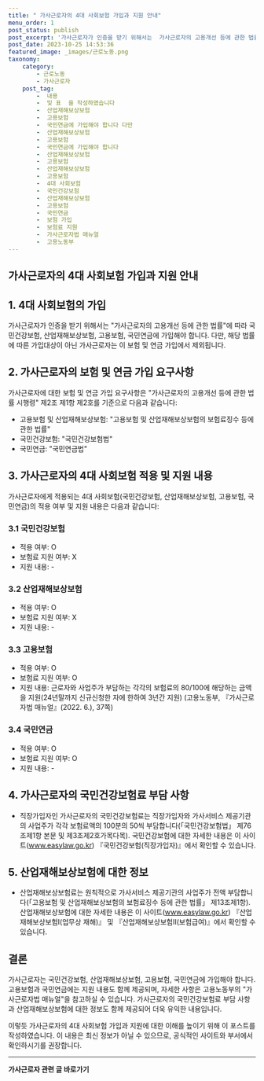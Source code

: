 ```yaml
---
title: " 가사근로자의 4대 사회보험 가입과 지원 안내"
menu_order: 1
post_status: publish
post_excerpt: '가사근로자가 인증을 받기 위해서는  가사근로자의 고용개선 등에 관한 법률 에 따라 국민건강보험, 산업재해보상보험, 고용보험, 국민연금에 가입해야 합니다. 다만, 해당 법률에 따른 가입대상이 아닌 가사근로자는 이 보험 및 연금 가입에서 제외됩니다.'
post_date: 2023-10-25 14:53:36
featured_image: _images/근로노동.png
taxonomy:
    category:
        - 근로노동
        - 가사근로자
    post_tag:
        -  내용
        -  및 표  을 작성하였습니다
        -  산업재해보상보험
        -  고용보험
        -  국민연금에 가입해야 합니다 다만
        -  산업재해보상보험
        -  고용보험
        -  국민연금에 가입해야 합니다
        -  산업재해보상보험
        -  고용보험
        -  산업재해보상보험
        -  고용보험
        -  4대 사회보험
        -  국민건강보험
        -  산업재해보상보험
        -  고용보험
        -  국민연금
        -  보험 가입
        -  보험료 지원
        -  가사근로자법 매뉴얼
        -  고용노동부
---
```




##   가사근로자의 4대 사회보험 가입과 지원 안내

## 1. 4대 사회보험의 가입
가사근로자가 인증을 받기 위해서는 "가사근로자의 고용개선 등에 관한 법률"에 따라 국민건강보험, 산업재해보상보험, 고용보험, 국민연금에 가입해야 합니다. 다만, 해당 법률에 따른 가입대상이 아닌 가사근로자는 이 보험 및 연금 가입에서 제외됩니다.

## 2. 가사근로자의 보험 및 연금 가입 요구사항
가사근로자에 대한 보험 및 연금 가입 요구사항은 "가사근로자의 고용개선 등에 관한 법률 시행령" 제2조 제1항 제2호를 기준으로 다음과 같습니다:
- 고용보험 및 산업재해보상보험: "고용보험 및 산업재해보상보험의 보험료징수 등에 관한 법률"
- 국민건강보험: "국민건강보험법"
- 국민연금: "국민연금법"

## 3. 가사근로자의 4대 사회보험 적용 및 지원 내용
가사근로자에게 적용되는 4대 사회보험(국민건강보험, 산업재해보상보험, 고용보험, 국민연금)의 적용 여부 및 지원 내용은 다음과 같습니다:

### 3.1 국민건강보험
- 적용 여부: O
- 보험료 지원 여부: X
- 지원 내용: -

### 3.2 산업재해보상보험
- 적용 여부: O
- 보험료 지원 여부: X
- 지원 내용: -

### 3.3 고용보험
- 적용 여부: O
- 보험료 지원 여부: O
- 지원 내용: 근로자와 사업주가 부담하는 각각의 보험료의 80/100에 해당하는 금액을 지원(24년말까지 신규신청한 자에 한하여 3년간 지원) (고용노동부, 『가사근로자법 매뉴얼』(2022. 6.), 37쪽)

### 3.4 국민연금
- 적용 여부: O
- 보험료 지원 여부: O
- 지원 내용: -

## 4. 가사근로자의 국민건강보험료 부담 사항
- 직장가입자인 가사근로자의 국민건강보험료는 직장가입자와 가사서비스 제공기관의 사업주가 각각 보험료액의 100분의 50씩 부담합니다(「국민건강보험법」 제76조제1항 본문 및 제3조제2호가목다목). 국민건강보험에 대한 자세한 내용은 이 사이트(www.easylaw.go.kr) 『국민건강보험(직장가입자)』에서 확인할 수 있습니다.

## 5. 산업재해보상보험에 대한 정보
- 산업재해보상보험료는 원칙적으로 가사서비스 제공기관의 사업주가 전액 부담합니다(「고용보험 및 산업재해보상보험의 보험료징수 등에 관한 법률」 제13조제1항). 산업재해보상보험에 대한 자세한 내용은 이 사이트(www.easylaw.go.kr) 『산업재해보상보험Ⅰ(업무상 재해)』 및 『산업재해보상보험Ⅱ(보험급여)』에서 확인할 수 있습니다.

## 결론
가사근로자는 국민건강보험, 산업재해보상보험, 고용보험, 국민연금에 가입해야 합니다. 고용보험과 국민연금에는 지원 내용도 함께 제공되며, 자세한 사항은 고용노동부의 "가사근로자법 매뉴얼"을 참고하실 수 있습니다. 가사근로자의 국민건강보험료 부담 사항과 산업재해보상보험에 대한 정보도 함께 제공되어 더욱 유익한 내용입니다.

이렇듯 가사근로자의 4대 사회보험 가입과 지원에 대한 이해를 높이기 위해 이 포스트를 작성하였습니다. 이 내용은 최신 정보가 아닐 수 있으므로, 공식적인 사이트와 부서에서 확인하시기를 권장합니다.
<!-- wp:separator -->
<hr class="wp-block-separator has-alpha-channel-opacity"/>
<!-- /wp:separator -->

<!-- wp:group {"backgroundColor":"base","layout":{"type":"constrained"}} -->
<div class="wp-block-group has-base-background-color has-background"><!-- wp:paragraph {"align":"center","fontSize":"medium"} -->
<p class="has-text-align-center has-large-font-size"><strong>가사근로자 관련 글 바로가기</strong></p>
<!-- /wp:paragraph -->


<!-- wp:latest-posts
{"categories":[{"id":9531,"count":19,"description":"","link":"https://uknowlaw.com/category/%ea%b0%80%ec%82%ac%ea%b7%bc%eb%a1%9c%ec%9e%90/","name":"가사근로자","slug":"가사근로자","taxonomy":"category","parent":0,"meta":[],"_links":{"self":[{"href":"https://uknowlaw.com/wp-json/wp/v2/categories/9531"}],"collection":[{"href":"https://uknowlaw.com/wp-json/wp/v2/categories"}],"about":[{"href":"https://uknowlaw.com/wp-json/wp/v2/taxonomies/category"}],"wp:post_type":[{"href":"https://uknowlaw.com/wp-json/wp/v2/posts?categories=9531"}],"curies":[{"name":"wp","href":"https://api.w.org/{rel}","templated":true}]}}],"postsToShow":100,"excerptLength":28,"postLayout":"grid","columns":2,"featuredImageAlign":"left","featuredImageSizeSlug":"large","fontSize":"small"} /--></div>
<!-- /wp:group -->